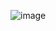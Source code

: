![image](https://user-images.githubusercontent.com/85462361/224580128-2e7f4f34-3f84-4a10-93db-e4f4ace90b6b.png)

